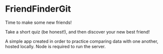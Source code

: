 # FriendFinderGit

Time to make some new friends!

Take a short quiz (be honest!), and then discover your new best friend!

A simple app created in order to practice comparing data with one another, hosted locally. Node is required to run the server.
